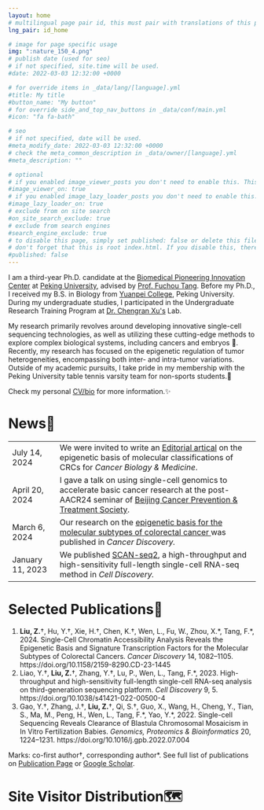 ```yaml
---
layout: home
# multilingual page pair id, this must pair with translations of this page. (This name must be unique)
lng_pair: id_home

# image for page specific usage
img: ":nature_150_4.png"
# publish date (used for seo)
# if not specified, site.time will be used.
#date: 2022-03-03 12:32:00 +0000

# for override items in _data/lang/[language].yml
#title: My title
#button_name: "My button"
# for override side_and_top_nav_buttons in _data/conf/main.yml
#icon: "fa fa-bath"

# seo
# if not specified, date will be used.
#meta_modify_date: 2022-03-03 12:32:00 +0000
# check the meta_common_description in _data/owner/[language].yml
#meta_description: ""

# optional
# if you enabled image_viewer_posts you don't need to enable this. This is only if image_viewer_posts = false
#image_viewer_on: true
# if you enabled image_lazy_loader_posts you don't need to enable this. This is only if image_lazy_loader_posts = false
#image_lazy_loader_on: true
# exclude from on site search
#on_site_search_exclude: true
# exclude from search engines
#search_engine_exclude: true
# to disable this page, simply set published: false or delete this file
# don't forget that this is root index.html. If you disable this, there will be no index.html page to open
#published: false
---
```


<p>
    I am a third-year Ph.D. candidate at the <a href="https://biopic.pku.edu.cn/en/">Biomedical Pioneering Innovation Center</a> 
    at <a href="https://english.pku.edu.cn/">Peking University</a>, advised by <a href="https://biopic.pku.edu.cn/en/researchteam/511476.htm">Prof. Fuchou Tang</a>. Before my Ph.D., I received my B.S. in Biology from <a href="https://yuanpei.pku.edu.cn/en/index.htm">Yuanpei College</a>, Peking University. During my undergraduate studies, I participated in the Undergraduate Research Training Program at 
    <a href="http://www.cls.edu.cn/en/info/1263/1349.htm">Dr. Chengran Xu's</a> Lab.
</p>

<p>
    My research primarily revolves around developing innovative single-cell sequencing technologies, as well as utilizing these cutting-edge methods to explore complex biological systems, including cancers and embryos 🧬. Recently, my research has focused on the epigenetic regulation of tumor heterogeneities, encompassing both inter- and intra-tumor variations. Outside of my academic pursuits, I take pride in my membership with the Peking University table tennis varsity team for non-sports students.🏓
</p>

<p>
    Check my personal <a href="https://liuzhenyu-yyy.github.io/tabs/about.html">CV/bio</a> for more information.✨
</p>

<!-- split -->
<h1>News📰</h1>

<table>
  <tr>
    <td>July 14, 2024</td>
    <td>We were invited to write an <a href="https://doi.org/10.20892/j.issn.2095-3941.2024.0176">Editorial artical</a> on the epigenetic basis of molecular classifications of CRCs for <i>Cancer Biology & Medicine</i>.</td>
  </tr>
  <tr>
    <td>April 20, 2024</td>
    <td>I gave a talk on using single-cell genomics to accelerate basic cancer research at the post-AACR24 seminar of <a href="http://www.bcpts.org.cn/index_temp.php">Beijing Cancer Prevention & Treatment Society</a>.</td>
  </tr>
  <tr>
    <td>March 6, 2024</td>
    <td>Our research on the <a href="https://doi.org/10.1158/2159-8290.CD-23-1445">epigenetic basis for the molecular subtypes of colorectal cancer </a> was published in <i>Cancer Discovery<i>.</td>
  </tr>
  <tr>
    <td>January 11, 2023</td>
    <td>We published <a href="https://www.nature.com/articles/s41421-022-00500-4">SCAN-seq2</a>, a high-throughput and high-sensitivity full-length single-cell RNA-seq method in <i>Cell Discovery<i>.</td>
  </tr>
</table>

<!-- split -->
<h1>Selected Publications📝</h1>

<ol>
  <li><b>Liu, Z.</b>†, Hu, Y.†, Xie, H.†, Chen, K.†, Wen, L., Fu, W., Zhou, X.*, Tang, F.*, 2024. Single-Cell Chromatin Accessibility Analysis Reveals the Epigenetic Basis and Signature Transcription Factors for the Molecular Subtypes of Colorectal Cancers. <i>Cancer Discovery</i> 14, 1082–1105. https://doi.org/10.1158/2159-8290.CD-23-1445</li>
  <li>Liao, Y.†, <b>Liu, Z.</b>†, Zhang, Y.†, Lu, P., Wen, L., Tang, F.*, 2023. High-throughput and high-sensitivity full-length single-cell RNA-seq analysis on third-generation sequencing platform. <i>Cell Discovery</i> 9, 5. https://doi.org/10.1038/s41421-022-00500-4</li>
  <li>Gao, Y.†, Zhang, J.†, <b>Liu, Z.</b>†, Qi, S.†, Guo, X., Wang, H., Cheng, Y., Tian, S., Ma, M., Peng, H., Wen, L., Tang, F.*, Yao, Y.*, 2022. Single-cell Sequencing Reveals Clearance of Blastula Chromosomal Mosaicism in In Vitro Fertilization Babies. <i>Genomics, Proteomics & Bioinformatics</i> 20, 1224–1231. https://doi.org/10.1016/j.gpb.2022.07.004</li>
</ol>

<p>
Marks: co-first author†, corresponding author*. See full list of publications on <a href="https://tc17-liuzhenyu.space/tabs/links.html">Publication Page</a> or <a href="https://scholar.google.com/citations?user=wcQZmHIAAAAJ">Google Scholar</a>.
</p>

<!-- split -->
<h1>Site Visitor Distribution🗺️</h1>

<div style="display: flex; justify-content: center;">
    <script type='text/javascript' id='clustrmaps' src='//cdn.clustrmaps.com/map_v2.js?cl=ffffff&w=330&t=tt&d=S1_TLdx6XevZ7WCavXos2bQABjn3r6Wqmkcar--Eu8g&co=89ccfc&cmo=efad4f&cmn=6ef95f&ct=ffffff' width="150%"></script>
</div>